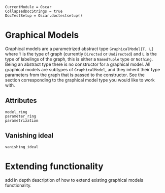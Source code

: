 ```@meta
CurrentModule = Oscar
CollapsedDocStrings = true
DocTestSetup = Oscar.doctestsetup()
```

# Graphical Models

Graphical models are a parametrized abstract type `GraphicalModel{T, L}` where `T` is the type of graph (currently `Directed` or `Undirected`) and `L` is the type of labelings of the graph, this is either a `NamedTuple` type or `Nothing`. Being an abstract type there is no constructor for a graphical model. All graphical models are subtypes of `GraphicalModel`, and they inherit their type parameters from the graph that is passed to the constructor. See the section corresponding to the graphical model type you would like to work with. 

## Attributes

```@docs
model_ring
parameter_ring
parametrization
```

## Vanishing ideal

```@docs
vanishing_ideal
```
# Extending functionality

add in depth description of how to extend existing graphical models functionality.
